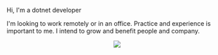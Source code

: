 Hi, I'm a dotnet developer


I'm looking to work remotely or in an office. Practice and experience is important to me. I intend to grow and benefit people and company.

<p align="center">
    <img src="https://skillicons.dev/icons?i=cs,net,git,powershell,js,html,css" />
</p>
